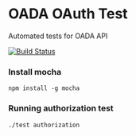 # OADA OAuth Test
Automated tests for OADA API 

[![Build Status](https://travis-ci.org/OADA/oada-compliance.svg?branch=authorization)](https://travis-ci.org/OADA/oada-ref-auth-js)

### Install mocha
    npm install -g mocha
### Running authorization test
    ./test authorization

